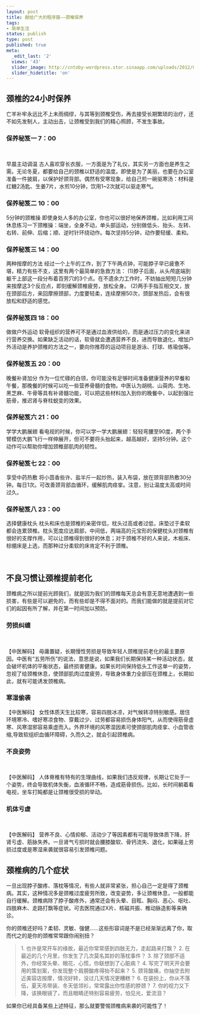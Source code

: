 ```yaml
---
layout: post
title: 献给广大的程序猿——颈椎保养
tags:
- 简单生活
status: publish
type: post
published: true
meta:
  _edit_last: '2'
  views: '43'
  slider_image: http://cntoby-wordpress.stor.sinaapp.com/uploads/2012/01/1298275706.jpg
  slider_hidetitle: 'on'
---
```

<h2>颈椎的24小时保养</h2>
亡羊补牢永远比不上未雨绸缪，与其等到颈椎受伤，再去接受长期繁琐的治疗，还不如先发制人，主动出击，让颈椎受到我们的精心照顾，不发生事故。
<h3>保养秘笈一 7：00</h3>
&nbsp;

早晨主动调温
古人喜欢穿长衣服，一方面是为了礼仪，其实另一方面也是养生之需。无论冬夏，都要给自己的颈椎以舒适的温度。即使是为了美丽，也要在办公室准备一件披肩，以保护好颈背部。偶然有受寒现象，给自己煎一碗驱寒汤：材料是红糖2汤匙、生姜7片，水煎10分钟，饮用1~2次就可以驱走寒气。
<h3>保养秘笈二 10：00</h3>
5分钟的颈椎操
即使身处人多的办公室，你也可以很好地保养颈椎，比如利用工间休息练习一下颈椎操：端坐，全身不动，单头部运动，分别做低头、抬头、左转、右转、前伸、后缩；顺、逆时针环绕动作。每次坚持5分钟，动作要轻缓、柔和。
<h3>保养秘笈三 14：00</h3>
两种按摩的方法
经过一个上午的工作，到了下午两点钟，可能脖子早已疲惫不堪，精力有些不支，这里有两个最简单的急救方法：
(1)脖子后面，从头颅底端到躯干上部这一段分布着百劳穴的3个点。在不遗余力工作时，不妨抽出短短几分钟来按摩这3个反应点，即刻缓解颈椎疲劳，放松全身。
(2)两手手指互相交叉，放在颈部后方，来回摩擦颈部，力度要轻柔，连续摩擦50次，颈部发热后，会有很放松和舒适的感觉。<!--more-->
<h3>保养秘笈四 18：00</h3>
做做户外运动
软骨组织的营养可不是通过血液供给的，而是通过压力的变化来进行营养交换。如果缺乏活动的话，软骨就会遭遇营养不良，进而导致退化，增加户外活动是养护颈椎的方法之一，要向你推荐的运动项目是游泳、打球、练瑜伽等。
<h3>保养秘笈五 20：00</h3>
晚餐补肾加分
作为一位忙碌的白领，你可能没有足够时间准备健康营养的早餐和午餐，那晚餐的时候可以吃一些营养骨髓的食物。中医认为胡桃、山萸肉、生地、黑芝麻、牛骨等具有补肾髓功能，可以把这些材料加入到你的晚餐中，以起到强壮筋骨，推迟肾与脊柱蜕变的效果。
<h3>保养秘笈六 21：00</h3>
学学大鹏展翅
看电视的时候，你可以学一学大鹏展翅：轻轻弯腰至90度，两个手臂模仿大鹏飞行一样伸展开，但可不要将头抬起来，越高越好，坚持5分钟。这个动作可以帮助你增加颈椎部肌肉的韧性。
<h3>保养秘笈七 22：00</h3>
享受中药热敷
将小茴香些许、盐半斤一起炒热，装入布袋，放在颈背部热敷30分钟。每日1次。可改善颈背部血循环，缓解肌肉痉挛。注意，别让温度太高或时间过久。
<h3>保养秘笈八 23：00</h3>
选择健康枕头
枕头和床也是颈椎的亲密伴侣，枕头过高或者过低，床垫过于柔软都会连累颈椎。枕头宽度应达肩部，中间低，两端高的元宝形的保健枕头对颈椎有很好的支撑作用，可以让颈椎得到很好的休息；对于颈椎不好的人来说，木板床、棕绷床是上选，而那种过分柔软的床肯定不利于颈椎。

&nbsp;
<h2>不良习惯让颈椎提前老化</h2>
颈椎病之所以提前光顾我们，就是因为我们的颈椎每天总会有意无意地遭遇到一些损害，有些是可以避免的，而有些却是不得不面对的。而我们能做的就是提前对它们的起因有所了解，并在第一时间加以预防。
<h3>劳损纠缠</h3>
&nbsp;

【中医解码】 毋庸置疑，长期慢性劳损是导致年轻人颈椎提前老化的最主要原因。中医有“五劳所伤”的说法，意思是说，如果我们长期保持某一种活动状态，就会破坏机体的平衡状态，最终损害健康。如果长时间保持低头工作这单一的姿势，忽视了给颈椎休息，使颈部肌肉过度疲劳，导致身体重力全部压在颈椎上，长期如此，就有可能诱发颈椎病。
<h3>寒湿偷袭</h3>
【中医解码】 女性体质天生比较寒，容易四肢冰凉，对气候转凉特别敏感。居住环境寒冷、嗜好寒凉食物、穿戴过少、过劳都容易损伤身体阳气，从而使得筋骨虚寒、风寒湿邪容易乘虚而入。外界环境的风寒湿因素可使颈部肌肉痉挛、小血管收缩,导致软组织血循环障碍，久而久之，就会引起颈椎病。
<h3>不良姿势</h3>
&nbsp;

【中医解码】 人体脊椎有特有的生理曲线，如果我们违反规律，长期让它处于一个姿势，终会导致机体失衡，血液循环不畅，造成筋骨损伤。比如，长时间躺着看电视，坐车打盹都是让颈椎很受损的举动。
<h3>机体亏虚</h3>
&nbsp;

【中医解码】 营养不良、心情抑郁、活动少了等因素都有可能导致体质下降，肝肾亏虚、筋脉失养。一旦肾气亏损时就会腰膝酸软、骨钙流失、退化，如果碰上劳损过度或是寒湿来袭就很容易引发颈椎问题。
<h2>颈椎病的几个症状</h2>
一旦出现脖子酸疼、落枕等情况，有些人就非常紧张，担心自己一定是得了颈椎病。其实，这种情况多是颈椎过度疲劳所致，改变姿势，多让颈椎休息，一般都能自行缓解。颈椎病除了脖子酸疼外，通常还会有头晕、目眩、胸闷、恶心、呕吐、四肢麻木、走路打飘等症状。可去医院通过X片、核磁共振、椎动脉造影等来确诊。

你的颈椎还好吗？柔韧、灵敏、强健……这些形容词是不是已经渐渐远离了你，取而代之的是你的颈椎常常跟你闹别扭？
<blockquote>1. 也许是常开车的缘故，最近你常常感到四肢无力，走起路来打飘？
2. 在最近的几个月里，你发生了几次莫名其妙的落枕事件？
3. 除了颈部不适外，你经常头晕、眼花、心慌，你联想到了心脏病？
4. 写完了明天开会要用的策划案，你发现整个肩膀酸疼得抬不起来？
5. 颈背酸痛，你抽空去附近美容店按摩，情况好转，没过几天情况更糟糕？
6. 在装扮上，你从不落伍，夏天吊带装、冬天低领衫，常常露出你性感的脖颈？
7. 你的视力又下降，该换眼镜了，而且眼睛还特别容易疲劳，怕见光，爱流泪？</blockquote>
如果你已经具备某些上述特征，那么就要警惕颈椎病来袭的可能性了！

